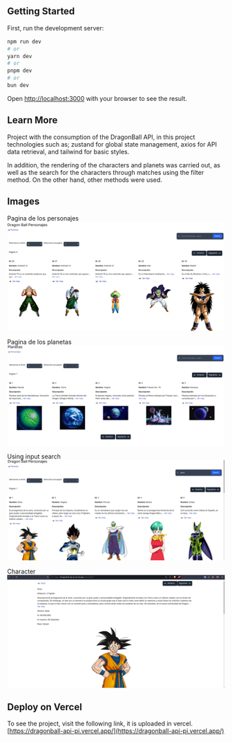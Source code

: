 ## Getting Started

First, run the development server:

```bash
npm run dev
# or
yarn dev
# or
pnpm dev
# or
bun dev
```

Open [http://localhost:3000](http://localhost:3000) with your browser to see the result.

## Learn More

Project with the consumption of the DragonBall API, in this project technologies such as; zustand for global state management, axios for API data retrieval, and tailwind for basic styles.

In addition, the rendering of the characters and planets was carried out, as well as the search for the characters through matches using the filter method. On the other hand, other methods were used.

## Images

Pagina de los personajes
![Alt text](image.png)

Pagina de los planetas
![Alt text](image-1.png)

Using input search
![Alt text](image-2.png)

Character
![Alt text](image-3.png)

## Deploy on Vercel

To see the project, visit the following link, it is uploaded in vercel.
[https://dragonball-api-pi.vercel.app/](https://dragonball-api-pi.vercel.app/)
